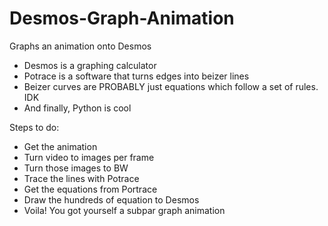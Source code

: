 # Desmos-Graph-Animation
Graphs an animation onto Desmos
- Desmos is a graphing calculator
- Potrace is a software that turns edges into beizer lines
- Beizer curves are PROBABLY just equations which follow a set of rules. IDK
- And finally, Python is cool

Steps to do:
- Get the animation
- Turn video to images per frame
- Turn those images to BW
- Trace the lines with Potrace
- Get the equations from Portrace
- Draw the hundreds of equation to Desmos
- Voila! You got yourself a subpar graph animation
